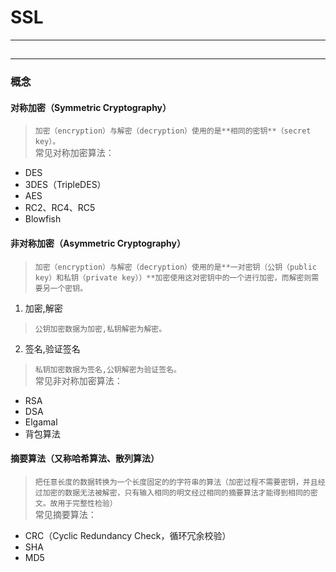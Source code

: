 # SSL 
***
##
***
### 概念
#### 对称加密（Symmetric Cryptography）
> `加密（encryption）与解密（decryption）使用的是**相同的密钥**（secret key）。`  
常见对称加密算法：  
- DES  
- 3DES（TripleDES）
- AES
- RC2、RC4、RC5
- Blowfish  
#### 非对称加密（Asymmetric Cryptography）
> `加密（encryption）与解密（decryption）使用的是**一对密钥（公钥（public key）和私钥（private key））**加密使用这对密钥中的一个进行加密，而解密则需要另一个密钥。`  
1. 加密,解密
> `公钥加密数据为加密,私钥解密为解密。`  
2. 签名,验证签名
> `私钥加密数据为签名,公钥解密为验证签名。`  
常见非对称加密算法：
- RSA
- DSA
- Elgamal
- 背包算法
#### 摘要算法（又称哈希算法、散列算法）
> `把任意长度的数据转换为一个长度固定的的字符串的算法（加密过程不需要密钥，并且经过加密的数据无法被解密，只有输入相同的明文经过相同的摘要算法才能得到相同的密文。故用于完整性检验）`  
常见摘要算法：
- CRC（Cyclic Redundancy Check，循环冗余校验）
- SHA
- MD5
